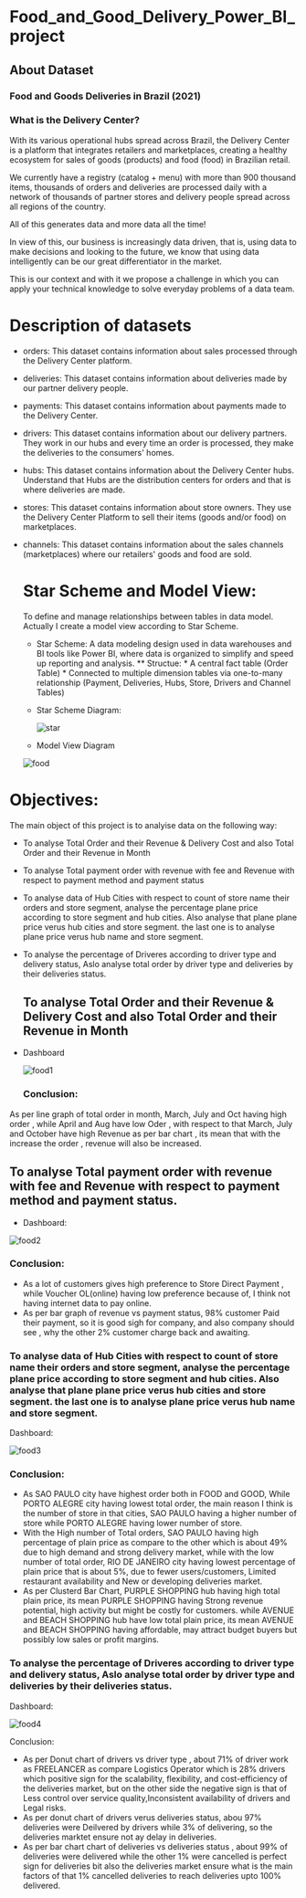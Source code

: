 # Food_and_Good_Delivery_Power_BI_project

## About Dataset

### Food and Goods Deliveries in Brazil (2021)


### What is the Delivery Center?
With its various operational hubs spread across Brazil, the Delivery Center is a platform that integrates retailers and marketplaces, creating a healthy ecosystem for sales of goods (products) and food (food) in Brazilian retail.

We currently have a registry (catalog + menu) with more than 900 thousand items, thousands of orders and deliveries are processed daily with a network of thousands of partner stores and delivery people spread across all regions of the country.

All of this generates data and more data all the time!

In view of this, our business is increasingly data driven, that is, using data to make decisions and looking to the future, we know that using data intelligently can be our great differentiator in the market.

This is our context and with it we propose a challenge in which you can apply your technical knowledge to solve everyday problems of a data team.

# Description of datasets

* orders: This dataset contains information about sales processed through the Delivery Center platform.
* deliveries: This dataset contains information about deliveries made by our partner delivery people.
* payments: This dataset contains information about payments made to the Delivery Center.
* drivers: This dataset contains information about our delivery partners. They work in our hubs and every time an order is processed, they make the deliveries to the consumers' homes.
* hubs: This dataset contains information about the Delivery Center hubs. Understand that Hubs are the distribution centers for orders and that is where deliveries are made.
* stores: This dataset contains information about store owners. They use the Delivery Center Platform to sell their items (goods and/or food) on marketplaces.
* channels: This dataset contains information about the sales channels (marketplaces) where our retailers' goods and food are sold.

  # Star Scheme and Model View:
  To define and manage relationships between tables in data model.
  Actually I create a model view according to Star Scheme.
  * Star Scheme: A data modeling design used in data warehouses and BI tools like Power BI, where data is organized to simplify and speed up reporting and analysis.
    ** Structue:
                * A central fact table (Order Table)
                * Connected to multiple dimension tables via one-to-many relationship (Payment, Deliveries, Hubs, Store, Drivers and Channel Tables)

  * Star Scheme Diagram:
    
    ![star](https://github.com/user-attachments/assets/d4a14bfd-460e-47a6-8561-6c2fe0b5b704)


   * Model View Diagram

  ![food](https://github.com/user-attachments/assets/75de4ef2-ebb6-49f4-9789-281d46a71514)


# Objectives:  

The main object of this project is to analyise data on the following way:

* To analyse Total Order and their Revenue & Delivery Cost and also Total Order and their Revenue in Month
* To analyse Total payment order with revenue with fee and Revenue with respect to payment method and payment status
* To analyse data of Hub Cities with respect to count of store name their orders and store segment, analyse the percentage plane price according to store segment and hub cities. Also analyse that plane plane price verus hub cities  and store segment. the last one is to analyse plane price verus hub name and store segment.
* To analyse the percentage of Driveres according to driver type and delivery status, Aslo analyse total order by driver type and deliveries by their deliveries status.


  ## To analyse Total Order and their Revenue & Delivery Cost and also Total Order and their Revenue in Month

* Dashboard
  
  ![food1](https://github.com/user-attachments/assets/1915ec12-bcdc-4b9d-a747-9176d0f101d7)

  ### Conclusion: 
As per line graph of total order in month, March, July and Oct having high order , while April and Aug have low Oder , with respect to that March, July and October have high Revenue as per bar chart , its mean that with the increase the order , revenue will also be increased.

## To analyse Total payment order with revenue with fee and Revenue with respect to payment method and payment status.

* Dashboard:
  
![food2](https://github.com/user-attachments/assets/4a8476dd-04f9-4352-a03f-7f0506c8ba26)

### Conclusion:

 * As  a lot of customers gives high preference to Store Direct Payment , while  Voucher OL(online) having low preference because of,  I think not having internet data to pay online. 
 * As per bar graph of revenue vs payment status, 98% customer Paid their payment, so it is good sigh for company, and also company should see , why the other 2% customer charge back and awaiting.

### To analyse data of Hub Cities with respect to count of store name their orders and store segment, analyse the percentage plane price according to store segment and hub cities. Also analyse that plane plane price verus hub cities  and store segment. the last one is to analyse plane price verus hub name and store segment.

Dashboard:

![food3](https://github.com/user-attachments/assets/e45c1aa3-f16d-4043-868d-3ffca30e623e)

### Conclusion:
* As SAO PAULO city have highest order both in FOOD and GOOD, While PORTO ALEGRE city having lowest total order, the main reason I think is the number of store in that cities, SAO PAULO   having a higher number of store while PORTO ALEGRE having lower number of store.
* With the High number of Total orders, SAO PAULO having high percentage of plain price as compare to the other which is about 49% due to high demand and strong delivery market, while with the low number of total order, RIO DE JANEIRO city having lowest percentage of plain price that is about 5%, due to fewer users/customers, Limited restaurant availability and New or developing  deliveries market.
* As per Clusterd Bar Chart,  PURPLE SHOPPING hub having high total plain price, its mean PURPLE SHOPPING having Strong revenue potential, high activity but might be costly for customers. while AVENUE and BEACH SHOPPING hub have low total plain price, its mean AVENUE and BEACH SHOPPING having affordable, may attract budget buyers but possibly low sales or profit margins.


### To analyse the percentage of Driveres according to driver type and delivery status, Aslo analyse total order by driver type and deliveries by their deliveries status.

Dashboard: 

![food4](https://github.com/user-attachments/assets/46ad0529-a497-47f2-900f-ec5f60881006)


Conclusion:

* As per Donut chart of drivers vs driver type , about 71% of driver work as FREELANCER as compare Logistics Operator which is 28% drivers which positive sign for the scalability, flexibility, and cost-efficiency of the deliveries market, but on the other side the negative sign is that of Less control over service quality,Inconsistent availability of drivers and Legal risks. 
* As per donut chart of drivers verus deliveries status, abou 97% deliveries were Deilvered by drivers while 3% of delivering, so the deliveries marktet ensure not ay delay in deliveries.
* As per bar chart chart of deliveries vs deliveries status , about 99% of  deliveries were delivered while the other 1% were cancelled is perfect sign for deliveries bit also  the deliveries market ensure what is the main factors of that 1% cancelled deliveries to reach deliveries upto 100% delivered.






  


  

